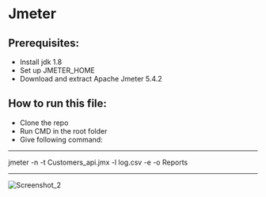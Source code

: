 # Jmeter
## Prerequisites:
* Install jdk 1.8
* Set up JMETER_HOME
* Download and extract Apache Jmeter 5.4.2
## How to run this file:
* Clone the repo
* Run CMD in the root folder
* Give following command:

---

jmeter -n -t Customers_api.jmx -l log.csv -e -o Reports 

---



![Screenshot_2](https://user-images.githubusercontent.com/71173675/147208453-bc40099f-13cf-47c0-8004-9f9155d00cea.png)
